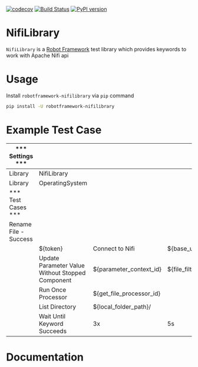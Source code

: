 [![codecov](https://codecov.io/github/poopae8055/robotframework-nifilibrary/branch/main/graph/badge.svg?token=UWQ02FZKKK)](https://codecov.io/github/poopae8055/robotframework-nifilibrary)
[![Build Status](https://app.travis-ci.com/poopae8055/robotframework-nifilibrary.svg?token=qyEYwbjyGpqh4SudnCnQ&branch=main)](https://app.travis-ci.com/poopae8055/robotframework-nifilibrary)
[![PyPI version](https://badge.fury.io/py/robotframework-nifilibrary.svg)](https://badge.fury.io/py/robotframework-nifilibrary)

# NifiLibrary
`NifiLibrary` is a [Robot Framework](http://www.robotframework.org) test library which provides keywords to work with Apache Nifi api

# Usage
Install `robotframework-nifilibrary` via `pip` command

```bash
pip install -U robotframework-nifilibrary
```

# Example Test Case
| *** Settings ***      |                                                  |                          |                      |                     |                                         |                     |
|-----------------------|--------------------------------------------------|--------------------------|----------------------|---------------------|-----------------------------------------|---------------------|
| Library               | NifiLibrary                                      |                          |                      |                     |                                         |                     |
| Library               | OperatingSystem                                  |                          |                      |                     |                                         |                     |
| *** Test Cases ***    |                                                  |                          |                      |                     |                                         |                     |
| Rename File - Success |                                                  |                          |                      |                     |                                         |                     |
|                       | ${token}                                         | Connect to Nifi          | ${base_url}          | ${username}         | ${password}                             |                     |
|                       | Update Parameter Value Without Stopped Component | ${parameter_context_id}  | ${file_filter_param} | ${file_filter_name} |                                         |                     |
|                       | Run Once Processor                               | ${get_file_processor_id} |                      |                     |                                         |                     |
|                       | List Directory                                   | ${local_folder_path}/    |                      |                     |                                         |                     |
|                       | Wait Until Keyword Succeeds                      | 3x                       | 5s                   | File Should Exist   | ${local_folder_path}/${file_name_value} |                     |

# Documentation